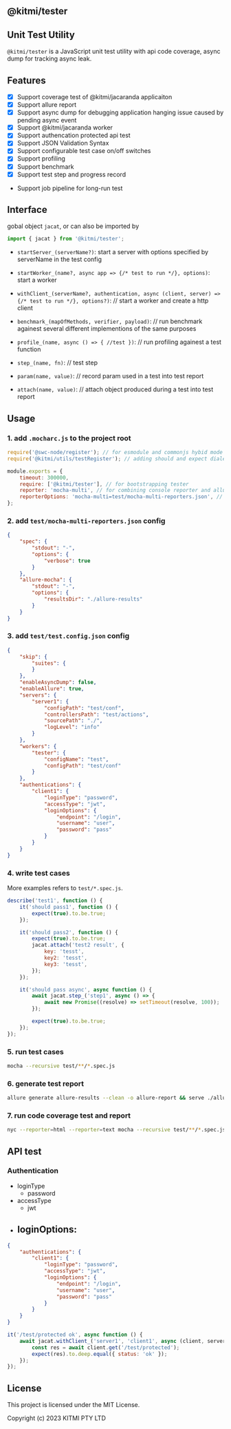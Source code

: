 ## @kitmi/tester

## Unit Test Utility

`@kitmi/tester` is a JavaScript unit test utility with api code coverage, async dump for tracking async leak.

## Features

* [x] Support coverage test of @kitmi/jacaranda applicaiton 
* [x] Support allure report
* [x] Support async dump for debugging application hanging issue caused by pending async event
* [x] Support @kitmi/jacaranda worker 
* [x] Support authencation protected api test
* [x] Support JSON Validation Syntax
* [x] Support configurable test case on/off switches
* [x] Support profiling 
* [x] Support benchmark 
* [x] Support test step and progress record
* Support job pipeline for long-run test

## Interface

gobal object `jacat`, or can also be imported by
```js
import { jacat } from '@kitmi/tester';
```
-   `startServer_(serverName?)`: start a server with options specified by serverName in the test config

-   `startWorker_(name?, async app => {/* test to run */}, options)`: start a worker

-   `withClient_(serverName?, authentication, async (client, server) => {/* test to run */}, options?)`: // start a worker and create a http client

-   `benchmark_(mapOfMethods, verifier, payload)`: // run benchmark againest several different implementions of the same purposes

-   `profile_(name, async () => { //test })`: // run profiling againest a test function

-   `step_(name, fn)`: // test step

-   `param(name, value)`: // record param used in a test into test report

-   `attach(name, value)`: // attach object produced during a test into test report

## Usage

### 1. add `.mocharc.js` to the project root

```js
require('@swc-node/register'); // for esmodule and commonjs hybid mode
require('@kitmi/utils/testRegister'); // adding should and expect dialects for chai

module.exports = {
    timeout: 300000,
    require: ['@kitmi/tester'], // for bootstrapping tester
    reporter: 'mocha-multi', // for combining console reporter and allure reporter
    reporterOptions: 'mocha-multi=test/mocha-multi-reporters.json', // as above
};
```

### 2. add `test/mocha-multi-reporters.json` config

```json
{       
    "spec": {
        "stdout": "-",        
        "options": {
            "verbose": true
        }
    },     
    "allure-mocha": {
        "stdout": "-",
        "options": {
            "resultsDir": "./allure-results"
        }
    }
}
```

### 3. add `test/test.config.json` config

```json
{
    "skip": {
        "suites": {            
        }
    },
    "enableAsyncDump": false,
    "enableAllure": true,
    "servers": {
        "server1": {
            "configPath": "test/conf",
            "controllersPath": "test/actions",
            "sourcePath": "./",
            "logLevel": "info"
        }
    },
    "workers": {
        "tester": { 
            "configName": "test",
            "configPath": "test/conf"
        }
    },
    "authentications": {
        "client1": {
            "loginType": "password",
            "accessType": "jwt",
            "loginOptions": {
                "endpoint": "/login",
                "username": "user",
                "password": "pass"
            }
        }
    }
}
```

### 4. write test cases

More examples refers to `test/*.spec.js`.

```js
describe('test1', function () {
    it('should pass1', function () {
        expect(true).to.be.true;
    });

    it('should pass2', function () {
        expect(true).to.be.true;
        jacat.attach('test2 result', {
            key: 'tesst',
            key2: 'tesst',
            key3: 'tesst',
        });
    });

    it('should pass async', async function () {
        await jacat.step_('step1', async () => {
            await new Promise((resolve) => setTimeout(resolve, 100));
        });

        expect(true).to.be.true;
    });
});
```

### 5. run test cases

```bash
mocha --recursive test/**/*.spec.js
```

### 6. generate test report

```bash
allure generate allure-results --clean -o allure-report && serve ./allure-report
```

### 7. run code coverage test and report

```bash
nyc --reporter=html --reporter=text mocha --recursive test/**/*.spec.js && open ./coverage/index.html
```

## API test

### Authentication

- loginType
  - password
- accessType
  - jwt
- loginOptions:
  - 

```json
{
    "authentications": {
        "client1": {
            "loginType": "password",
            "accessType": "jwt",
            "loginOptions": {
                "endpoint": "/login",
                "username": "user",
                "password": "pass"
            }
        }
    }
}
```

```js
it('/test/protected ok', async function () {
    await jacat.withClient_('server1', 'client1', async (client, server) => {
        const res = await client.get('/test/protected');
        expect(res).to.deep.equal({ status: 'ok' });
    });
});
```

## License

This project is licensed under the MIT License.

Copyright (c) 2023 KITMI PTY LTD